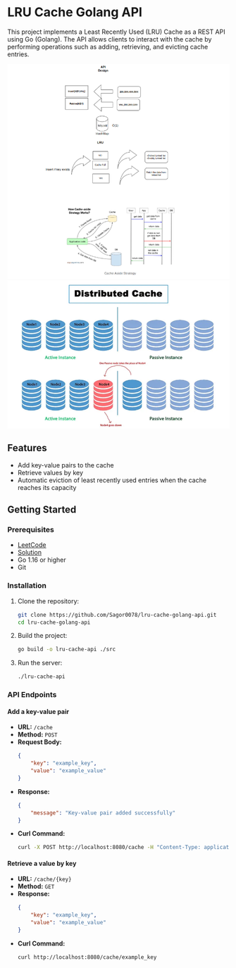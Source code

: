 # LRU Cache Golang API

This project implements a Least Recently Used (LRU) Cache as a REST API using Go (Golang). The API allows clients to interact with the cache by performing operations such as adding, retrieving, and evicting cache entries.

![API Design](img/api_design.png)
![Distributed Cache](img/distributed_cache.png)

## Features

- Add key-value pairs to the cache
- Retrieve values by key
- Automatic eviction of least recently used entries when the cache reaches its capacity

## Getting Started

### Prerequisites

- [LeetCode](https://leetcode.com/problems/lru-cache/description/)
- [Solution](https://github.com/Sagor0078/lru-cache-golang-api-design/lru_cache.go)
- Go 1.16 or higher
- Git

### Installation

1. Clone the repository:
    ```sh
    git clone https://github.com/Sagor0078/lru-cache-golang-api.git
    cd lru-cache-golang-api
    ```

2. Build the project:
    ```sh
    go build -o lru-cache-api ./src
    ```

3. Run the server:
    ```sh
    ./lru-cache-api
    ```

### API Endpoints

#### Add a key-value pair

- **URL:** `/cache`
- **Method:** `POST`
- **Request Body:**
    ```json
    {
        "key": "example_key",
        "value": "example_value"
    }
    ```
- **Response:**
    ```json
    {
        "message": "Key-value pair added successfully"
    }
    ```
- **Curl Command:**
    ```sh
    curl -X POST http://localhost:8080/cache -H "Content-Type: application/json" -d '{"key":"example_key", "value":"example_value"}'
    ```

#### Retrieve a value by key

- **URL:** `/cache/{key}`
- **Method:** `GET`
- **Response:**
    ```json
    {
        "key": "example_key",
        "value": "example_value"
    }
    ```
- **Curl Command:**
    ```sh
    curl http://localhost:8080/cache/example_key
    ```